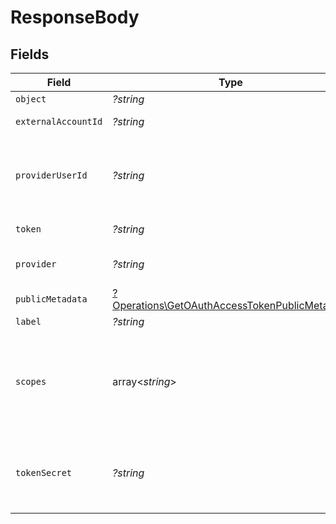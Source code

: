 # ResponseBody


## Fields

| Field                                                                                                         | Type                                                                                                          | Required                                                                                                      | Description                                                                                                   |
| ------------------------------------------------------------------------------------------------------------- | ------------------------------------------------------------------------------------------------------------- | ------------------------------------------------------------------------------------------------------------- | ------------------------------------------------------------------------------------------------------------- |
| `object`                                                                                                      | *?string*                                                                                                     | :heavy_minus_sign:                                                                                            | N/A                                                                                                           |
| `externalAccountId`                                                                                           | *?string*                                                                                                     | :heavy_minus_sign:                                                                                            | External account ID                                                                                           |
| `providerUserId`                                                                                              | *?string*                                                                                                     | :heavy_minus_sign:                                                                                            | The unique ID of the user in the external provider's system                                                   |
| `token`                                                                                                       | *?string*                                                                                                     | :heavy_minus_sign:                                                                                            | The access token                                                                                              |
| `provider`                                                                                                    | *?string*                                                                                                     | :heavy_minus_sign:                                                                                            | The ID of the provider                                                                                        |
| `publicMetadata`                                                                                              | [?Operations\GetOAuthAccessTokenPublicMetadata](../../Models/Operations/GetOAuthAccessTokenPublicMetadata.md) | :heavy_minus_sign:                                                                                            | N/A                                                                                                           |
| `label`                                                                                                       | *?string*                                                                                                     | :heavy_minus_sign:                                                                                            | N/A                                                                                                           |
| `scopes`                                                                                                      | array<*string*>                                                                                               | :heavy_minus_sign:                                                                                            | The list of scopes that the token is valid for.<br/>Only present for OAuth 2.0 tokens.                        |
| `tokenSecret`                                                                                                 | *?string*                                                                                                     | :heavy_minus_sign:                                                                                            | The token secret. Only present for OAuth 1.0 tokens.                                                          |